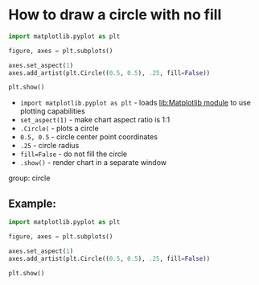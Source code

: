 # How to draw a circle with no fill

```python
import matplotlib.pyplot as plt

figure, axes = plt.subplots()

axes.set_aspect(1)
axes.add_artist(plt.Circle((0.5, 0.5), .25, fill=False))

plt.show()
```

- `import matplotlib.pyplot as plt` - loads [lib:Matplotlib module](python-matplotlib/how-to-install-matplotlib-python-lib-in-ubuntu-ubuntuversion) to use plotting capabilities
- `set_aspect(1)` - make chart aspect ratio is 1:1
- `.Circle(` - plots a circle
- `0.5, 0.5` - circle center point coordinates
- `.25` - circle radius
- `fill=False` - do not fill the circle
- `.show()` - render chart in a separate window

group: circle

## Example: 
```python
import matplotlib.pyplot as plt

figure, axes = plt.subplots()

axes.set_aspect(1)
axes.add_artist(plt.Circle((0.5, 0.5), .25, fill=False))

plt.show()
```

